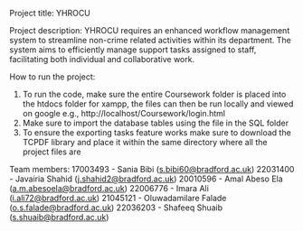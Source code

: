Project title: YHROCU

Project description: YHROCU requires an enhanced workflow management system to streamline non-crime related activities within its department. The system aims to efficiently manage support tasks assigned to staff, facilitating both individual and collaborative work.

How to run the project:

1. To run the code, make sure the entire Coursework folder is placed into the htdocs folder for xampp, the files can then be run locally and viewed on google e.g., http://localhost/Coursework/login.html
2. Make sure to import the database tables using the file in the SQL folder
3. To ensure the exporting tasks feature works make sure to download the TCPDF library and place it within the same directory where all the project files are

Team members:
17003493 - Sania Bibi (s.bibi60@bradford.ac.uk) 
22031400 - Javairia Shahid (j.shahid2@bradford.ac.uk) 
20010596 - Amal Abeso Ela (a.m.abesoela@bradford.ac.uk) 
22006776 - Imara Ali (i.ali72@bradford.ac.uk) 
21045121 - Oluwadamilare Falade (o.s.falade@bradford.ac.uk) 
22036203 - Shafeeq Shuaib (s.shuaib@bradford.ac.uk) 


